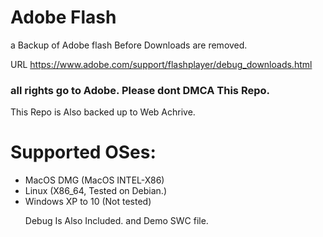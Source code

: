 # Adobe Flash
 a Backup of Adobe flash Before Downloads are removed.

URL
https://www.adobe.com/support/flashplayer/debug_downloads.html


### all rights go to Adobe. Please dont DMCA This Repo.

This Repo is Also backed up to Web Achrive. 


# Supported OSes:

<ul>
<li>MacOS DMG (MacOS INTEL-X86)
<li>Linux (X86_64, Tested on Debian.)
<li>Windows XP to 10 (Not tested)

Debug Is Also Included. and Demo SWC file.
